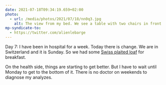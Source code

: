 ```yaml
---
date: 2021-07-18T09:34:19.659+02:00
photo:
  - url: /media/photos/2021/07/18/nn0q3.jpg
    alt: The view from my bed. We see a table with two chairs in front of the window. Through the window you can see the hill of Epalinge and the district of Chailly. The weather is sunny
mp-syndicate-to:
  - https://twitter.com/alienlebarge
---
```

Day 7: I have been in hospital for a week. Today there is change. We are in Switzerland and it is Sunday. So we had some [Swiss plaited loaf](https://www.myswitzerland.com/en-ch/experiences/food-wine/recipe/bernese-plait/) for breakfast.

On the health side, things are starting to get better. But I have to wait until Monday to get to the bottom of it. There is no doctor on weekends to diagnose my analyzes.
